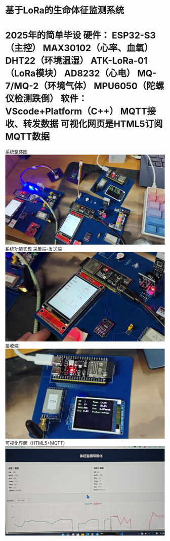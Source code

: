 # 基于LoRa的生命体征监测系统

2025年的简单毕设
硬件：
ESP32-S3（主控）
MAX30102（心率、血氧）
DHT22（环境温湿）
ATK-LoRa-01（LoRa模块）
AD8232（心电）
MQ-7/MQ-2（环境气体）
MPU6050（陀螺仪检测跌倒）
软件：
VScode+Platform（C++）
MQTT接收、转发数据
可视化网页是HTML5订阅MQTT数据
===============================================================
系统整体图
![image.](screenshot/1.jpg)
系统功能实现
采集端-发送端
![image.](screenshot/2.jpg)
接收端
![image.](screenshot/3.jpg)
可视化界面（HTML5+MQTT）
![image.](screenshot/4.jpg)
